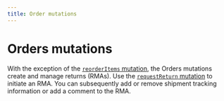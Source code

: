 ```yaml
---
title: Order mutations
---
```


# Orders mutations

With the exception of the [`reorderItems` mutation](reorder-items.md), the Orders mutations create and manage returns (RMAs). Use the [`requestReturn` mutation](request-return.md) to initiate an RMA. You can subsequently add or remove shipment tracking information or add a comment to the RMA.
